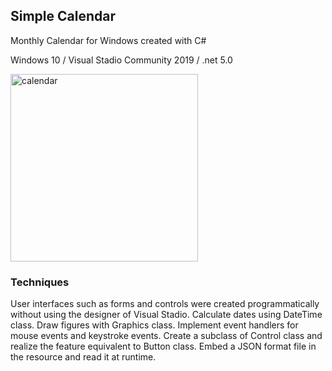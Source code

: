 ## Simple Calendar

Monthly Calendar for Windows created with C#
  
Windows 10 / Visual Stadio Community 2019 / .net 5.0

<img src="http://mikomokaru.sakura.ne.jp/dot_net/1/calendar.png" alt="calendar" title="calendar" width="300">

### Techniques
User interfaces such as forms and controls were created programmatically without using the designer of Visual Stadio. Calculate dates using DateTime class. Draw figures with Graphics class. Implement event handlers for mouse events and keystroke events. Create a subclass of Control class and realize the feature equivalent to Button class. Embed a JSON format file in the resource and read it at runtime.
